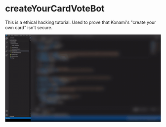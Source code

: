 # createYourCardVoteBot
This is a ethical hacking tutorial. Used to prove that Konami's "create your own card" isn't secure. 

![Gif of attack](https://github.com/Pascip/createYourCardVoteBot/blob/master/hackshiat.gif?raw=true)
